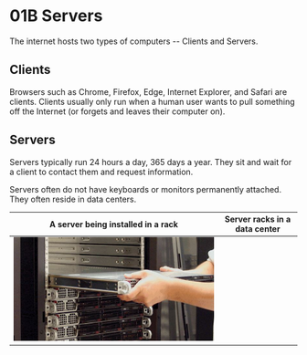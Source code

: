 # 01B Servers

The internet hosts two types of computers -- Clients and Servers.

## Clients

Browsers such as Chrome, Firefox, Edge, Internet Explorer, and Safari are clients.  Clients usually only run when a human user wants to pull something off the Internet (or forgets and leaves their computer on).

## Servers

Servers typically run 24 hours a day, 365 days a year. They sit and wait for a client to contact them and request information.

Servers often do not have keyboards or monitors permanently attached.  They often reside in data centers.

| A server being installed in a rack|Server racks in a data center|
|:---:|:---:|
|![Server in a rack](images/Rackmount-Server.jpg)||![A Data Center](images/google-people-14-e1402017295557.jpg)|